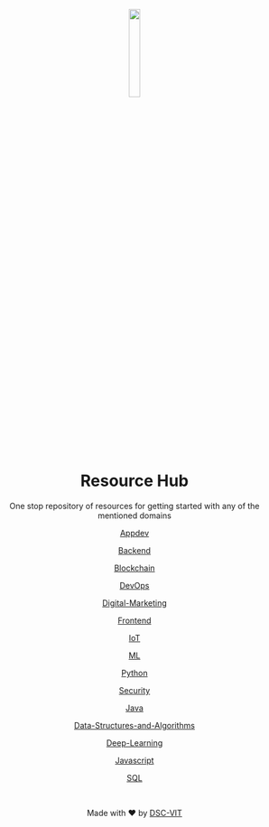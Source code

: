 <p align="center">
    <img src="static/images/gopher.png" width=20% />
</p>


<div align="center">
    
# Resource Hub
    
One stop repository of resources for getting started with any of the mentioned domains
<br>

[Appdev](./Appdev/Appdev.md)

[Backend](./Backend/Backend.md)

[Blockchain](./Blockchain/Blockchain.md)

[DevOps](./DevOps/DevOps.md)

[Digital-Marketing](./Digital-Marketing/Digital-Marketing.md)

[Frontend](./Frontend/Frontend.md)

[IoT](./IoT/IoT.md)

[ML](./ML/ML.md)

[Python](./Python/Python.md)

[Security](./Security/Security.md)

[Java](./Java/java.md)

[Data-Structures-and-Algorithms](./Data-Structures-and-Algorithms/Resources.md)

[Deep-Learning](./Deep-Learning/Resources.md)

[Javascript](./Javascript/Resources.md)

[SQL](./SQL/Resources.md)

<br>

Made with :heart: by [DSC-VIT](https://github.com/GDGVIT)

</div>

